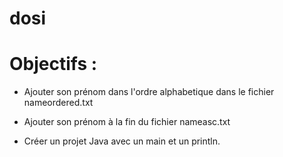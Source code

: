 # dosi

# Objectifs :
- Ajouter son prénom dans l'ordre alphabetique dans le fichier nameordered.txt
- Ajouter son prénom à la fin du fichier nameasc.txt

- Créer un projet Java avec un main et un println.
